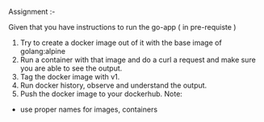 Assignment :-

Given that you have instructions to run the go-app ( in pre-requiste )
1. Try to create a docker image out of it with the base image of golang:alpine
2.  Run a container with that image and do a curl a request and make sure you are able to see the output.
3. Tag the docker image with v1.
4. Run docker history, observe and understand the output.
5. Push the docker image to your dockerhub.
Note: 
- use proper names for images, containers
